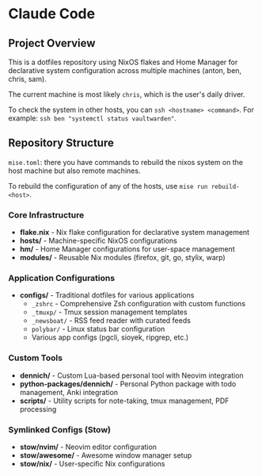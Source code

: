 # Claude Code

## Project Overview

This is a dotfiles repository using NixOS flakes and Home Manager for declarative system configuration across multiple machines (anton, ben, chris, sam).

The current machine is most likely `chris`, which is the user's daily driver.

To check the system in other hosts, you can `ssh <hostname> <command>`. For example: `ssh ben "systemctl status vaultwarden"`.

## Repository Structure

`mise.toml`: there you have commands to rebuild the nixos system on the host machine but also remote machines.

To rebuild the configuration of any of the hosts, use `mise run rebuild-<host>`.

### Core Infrastructure

- **flake.nix** - Nix flake configuration for declarative system management
- **hosts/** - Machine-specific NixOS configurations
- **hm/** - Home Manager configurations for user-space management
- **modules/** - Reusable Nix modules (firefox, git, go, stylix, warp)

### Application Configurations

- **configs/** - Traditional dotfiles for various applications
  - `_zshrc` - Comprehensive Zsh configuration with custom functions
  - `_tmuxp/` - Tmux session management templates
  - `_newsboat/` - RSS feed reader with curated feeds
  - `polybar/` - Linux status bar configuration
  - Various app configs (pgcli, sioyek, ripgrep, etc.)

### Custom Tools

- **dennich/** - Custom Lua-based personal tool with Neovim integration
- **python-packages/dennich/** - Personal Python package with todo management, Anki integration
- **scripts/** - Utility scripts for note-taking, tmux management, PDF processing

### Symlinked Configs (Stow)

- **stow/nvim/** - Neovim editor configuration
- **stow/awesome/** - Awesome window manager setup
- **stow/nix/** - User-specific Nix configurations
